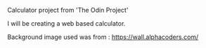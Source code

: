 Calculator project from 'The Odin Project'

I will be creating a web based calculator.

Background image used was from : https://wall.alphacoders.com/
